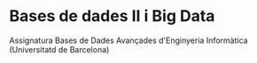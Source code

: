 # Bases de dades II i Big Data
Assignatura Bases de Dades Avançades d'Enginyeria Informàtica (Universitatd de Barcelona)
